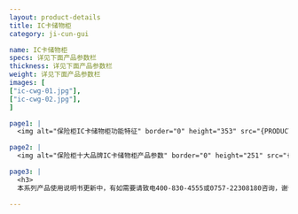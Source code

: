 ```yaml
---
layout: product-details
title: IC卡储物柜
category: ji-cun-gui

name: IC卡储物柜
specs: 详见下面产品参数栏
thickness: 详见下面产品参数栏
weight: 详见下面产品参数栏
images: [
["ic-cwg-01.jpg"],
["ic-cwg-02.jpg"],
]

page1: |
  <img alt="保险柜IC卡储物柜功能特征" border="0" height="353" src="{PRODUCT_IMAGES}products/ic-cwg-gn.jpg" width="538" />

page2: |
  <img alt="保险柜十大品牌IC卡储物柜产品参数" border="0" height="251" src="{PRODUCT_IMAGES}products/ic-cwg-cpcs.jpg" width="538" />

page3: |
  <h3>
  本系列产品使用说明书更新中，有如需要请致电400-830-4555或0757-22308180咨询，谢谢！</h3>

---
```

